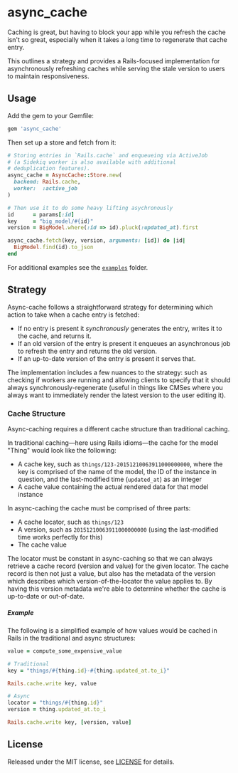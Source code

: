# async_cache

Caching is great, but having to block your app while you refresh the cache isn't so great, especially when it takes a long time to regenerate that cache entry.

This outlines a strategy and provides a Rails-focused implementation for asynchronously refreshing caches while serving the stale version to users to maintain responsiveness.

## Usage

Add the gem to your Gemfile:

```ruby
gem 'async_cache'
```

Then set up a store and fetch from it:

```ruby
# Storing entries in `Rails.cache` and enqueueing via ActiveJob
# (a Sidekiq worker is also available with additional
# deduplication features).
async_cache = AsyncCache::Store.new(
  backend: Rails.cache,
  worker:  :active_job
)

# Then use it to do some heavy lifting asychronously
id      = params[:id]
key     = "big_model/#{id}"
version = BigModel.where(:id => id).pluck(:updated_at).first

async_cache.fetch(key, version, arguments: [id]) do |id|
  BigModel.find(id).to_json
end
```

For additional examples see the [`examples`](examples/) folder.

## Strategy

Async-cache follows a straightforward strategy for determining which action to take when a cache entry is fetched:

- If no entry is present it *synchronously* generates the entry, writes it to the cache, and returns it.
- If an old version of the entry is present it enqueues an asynchronous job to refresh the entry and returns the old version.
- If an up-to-date version of the entry is present it serves that.

The implementation includes a few nuances to the strategy: such as checking if workers are running and allowing clients to specify that it should always synchronously-regenerate (useful in things like CMSes where you always want to immediately render the latest version to the user editing it).

### Cache Structure

Async-caching requires a different cache structure than traditional caching.

In traditional caching—here using Rails idioms—the cache for the model "Thing" would look like the following:

- A cache key, such as `things/123-20151210063911000000000`, where the key is comprised of the name of the model, the ID of the instance in question, and the last-modified time (`updated_at`) as an integer
- A cache value containing the actual rendered data for that model instance

In async-caching the cache must be comprised of three parts:

- A cache locator, such as `things/123`
- A version, such as `20151210063911000000000` (using the last-modified time works perfectly for this)
- The cache value

The locator must be constant in async-caching so that we can always retrieve a cache record (version and value) for the given locator. The cache record is then not just a value, but also has the metadata of the version which describes which version-of-the-locator the value applies to. By having this version metadata we're able to determine whether the cache is up-to-date or out-of-date.

##### Example

The following is a simplified example of how values would be cached in Rails in the traditional and async structures:

```ruby
value = compute_some_expensive_value

# Traditional
key = "things/#{thing.id}-#{thing.updated_at.to_i}"

Rails.cache.write key, value

# Async
locator = "things/#{thing.id}"
version = thing.updated_at.to_i

Rails.cache.write key, [version, value]
```

## License

Released under the MIT license, see [LICENSE](LICENSE) for details.
